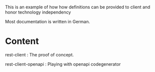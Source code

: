 This is an example of how how definitions can be provided to client 
and honor technology independency

Most documentation is written in German.

# Content

rest-client
: The proof of concept.

rest-client-openapi
: Playing with openapi codegenerator
